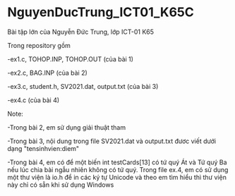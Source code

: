 # NguyenDucTrung_ICT01_K65C
Bài tập lớn của Nguyễn Đức Trung, lớp ICT-01 K65

Trong repository gồm

  -ex1.c, TOHOP.INP, TOHOP.OUT (của bài 1)
  
  -ex2.c, BAG.INP (của bài 2)
  
  -ex3.c, student.h, SV2021.dat, output.txt (của bài 3)
  
  -ex4.c (của bài 4)
  
  
 Note:
 
 -Trong bài 2, em sử dụng giải thuật tham 
 
 -Trong bài 3, nội dung trong file SV2021.dat và output.txt đươc viết dưới dạng "tensinhvien:diem"
 
 -Trong bài 4, em có để một biến int testCards[13] có tứ quý Át và Tứ quý Ba nếu lúc chia bài ngẫu nhiên không có tứ quý. Trong file ex.4, em có sử dụng một thư viện là io.h để in các ký tự Unicode và theo em tìm hiểu thì thư viện này chỉ có sẵn khi sử dụng Windows

